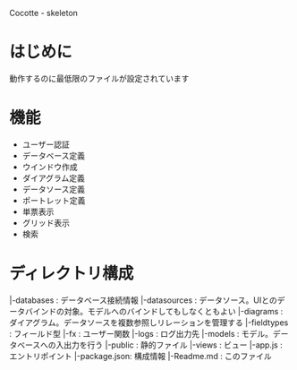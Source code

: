 Cocotte - skeleton

# はじめに

動作するのに最低限のファイルが設定されています

# 機能

  * ユーザー認証
  * データベース定義
  * ウインドウ作成
  * ダイアグラム定義
  * データソース定義
  * ポートレット定義
  * 単票表示
  * グリッド表示
  * 検索

# ディレクトリ構成

 |-databases   : データベース接続情報
 |-datasources : データソース。UIとのデータバインドの対象。モデルへのバインドしてもしなくともよい
 |-diagrams    : ダイアグラム。データソースを複数参照しリレーションを管理する
 |-fieldtypes  : フィールド型
 |-fx          : ユーザー関数
 |-logs        : ログ出力先
 |-models      : モデル。データベースへの入出力を行う
 |-public      : 静的ファイル
 |-views       : ビュー
 |-app.js      : エントリポイント
 |-package.json: 構成情報
 |-Readme.md   : このファイル

